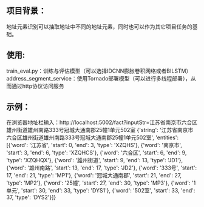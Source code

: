 ## 项目背景：
  地址元素识别可以抽取地址中不同的地址元素，同时也可以作为其它项目任务的基础。

## 使用:
  train_eval.py：训练与评估模型（可以选择IDCNN膨胀卷积网络或者BILSTM）
  address_segment_service：使用Tornado部署模型（可以进行多线程部署），从而通过http协议访问服务
## 示例：
 在浏览器地址栏输入：http://localhost:5002/fact?inputStr=江苏省南京市六合区雄州街道雄州南路333号冠城大通南郡25幢1单元502室
 {'string': '江苏省南京市六合区雄州街道雄州南路333号冠城大通南郡25幢1单元502室', 
 'entities': [{'word': '江苏省', 'start': 0, 'end': 3, 'type': 'XZQHS'}, 
 {'word': '南京市', 'start': 3, 'end': 6, 'type': 'XZQHCS'}, 
 {'word': '六合区', 'start': 6, 'end': 9, 'type': 'XZQHQX'}, 
 {'word': '雄州街道', 'start': 9, 'end': 13, 'type': 'JD1'}, 
 {'word': '雄州南路', 'start': 13, 'end': 17, 'type': 'JD2'}, 
 {'word': '333号', 'start': 17, 'end': 21, 'type': 'MP1'}, 
 {'word': '冠城大通南郡', 'start': 21, 'end': 27, 'type': 'MP2'}, 
 {'word': '25幢', 'start': 27, 'end': 30, 'type': 'MP3'}, 
 {'word': '1单元', 'start': 30, 'end': 33, 'type': 'DYS1'}, 
 {'word': '502室', 'start': 33, 'end': 37, 'type': 'DYS2'}]}